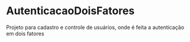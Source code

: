 # AutenticacaoDoisFatores
Projeto para cadastro e controle de usuários, onde é feita a autenticação em dois fatores
